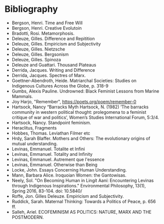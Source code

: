 # Bibliography

* Bergson, Henri.  Time and Free Will
* Bergson, Henri.  Creative Evolutoin 
* Bradotti, Rosi.  Metamorphosis.
* Deleuze, Gilles. Difference and Repitition
* Deleuze, Gilles.  Empiricism and Subjectivity
* Deleuze, Gilles.  Nietzsche
* Deleuze, Gilles.  Bergsonism
* Deleuze, Gilles.  Spinoza
* Deleuze and Guattari.  Thousand Plateaus
* Derrida, Jacques.  Writing and Difference
* Derrida, Jacques.  Spectres of Marx.
* Goettner-Abendroth, Heide. Matriarchal Societies: Studies on Indigenous Cultures Across the Globe, p. 318-9
* Gumbs, Alexis Pauline.  Undrowned: Black Feminist Lessons from Marine Mammals.
* Joy Harjo, "Remember", https://poets.org/poem/remember-0
* Hartsock, Nancy “Barracks Myth  Hartsock, N. (1982) ‘The barracks community in western political thought: prolegomena to a feminist critique of war and politics’, Women’s Studies International Forum, 5:3/4.
* Hartsock, Nancy.  Standpoint feminism.
* Heraclitus, Fragments
* Hobbes, Thomas. Leviathan
Filmer etc
* Hrdy, Sarah Blaffer. Mothers and Others: The evolutionary origins of mutual understanding.
* Levinas, Emmanuel. Totalite et Infini
* Levinas, Emmanuel. Totality and Infinity
* Levinas, Emmanuel. Autrement que l'essence
* Levinas, Emmanuel. Otherwise than Being
* Locke, John.  Essays Concerning Human Understanding.  
* Mann, Barbara Alice. Iroquoian Women: the Gantowisas.  
* Neely, Sol.  "On Becoming Human in Lingít Aaní: Encountering Levinas through Indigenous Inspirations."  Environmental Philosophy, 13(1), Spring 2016, 83-104. doi: 10.5840/
* Roffe, Jon.   Gilles Deleuze. Empiricism and Subjectivity. 
* Ruddick, Sarah.  Maternal Thinking: Towards a Politics of Peace, p. 656 ff.
* Salleh, Ariel. ECOFEMINISM AS POLITICS: NATURE, MARX AND THE POSTMODERN.